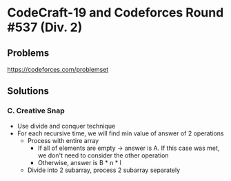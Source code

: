 # CodeCraft-19 and Codeforces Round #537 (Div. 2)
## Problems
https://codeforces.com/problemset
## Solutions
### C. Creative Snap
* Use divide and conquer technique
* For each recursive time, we will find min value of answer of 2 operations
  * Process with entire array
    * If all of elements are empty -> answer is A. If this case was met, we don't need to consider the other operation
    * Otherwise, answer is B * n * l
  * Divide into 2 subarray, process 2 subarray separately
